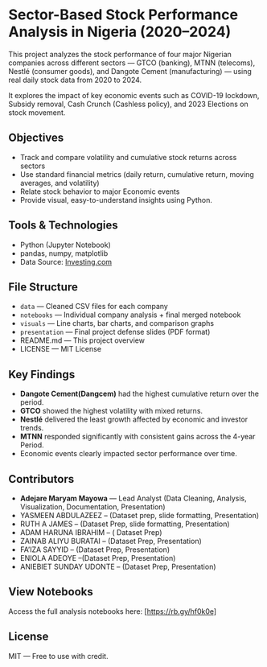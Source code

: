 # Sector-Based Stock Performance Analysis in Nigeria (2020–2024)

This project analyzes the stock performance of four major Nigerian companies across different sectors — GTCO (banking), MTNN (telecoms), Nestlé (consumer goods), and Dangote Cement (manufacturing) — using real daily stock data from 2020 to 2024.

It explores the impact of key economic events such as COVID-19 lockdown, Subsidy removal, Cash Crunch (Cashless policy), and  2023 Elections on stock movement.

## Objectives

- Track and compare volatility and cumulative stock returns across sectors
- Use standard financial metrics (daily return, cumulative return, moving averages, and volatility)
- Relate stock behavior to major Economic events
- Provide visual, easy-to-understand insights using Python.
  
## Tools & Technologies

- Python (Jupyter Notebook)
- pandas, numpy, matplotlib
- Data Source: [Investing.com](https://www.investing.com/)
  
## File Structure

- `data` — Cleaned CSV files for each company  
- `notebooks` — Individual company analysis + final merged notebook  
- `visuals` — Line charts, bar charts, and comparison graphs  
- `presentation` — Final project defense slides (PDF format)  
- README.md — This project overview  
- LICENSE — MIT License

## Key Findings

- **Dangote Cement(Dangcem)** had the highest cumulative return over the period.
- **GTCO** showed the highest volatility with mixed returns.
- **Nestlé** delivered the least growth affected by economic and investor trends.
- **MTNN** responded significantly  with consistent gains across the 4-year Period.
- Economic events clearly impacted sector performance over time.

## Contributors

- **Adejare Maryam Mayowa** — Lead Analyst (Data Cleaning, Analysis, Visualization, Documentation, Presentation)
- YASMEEN ABDULAZEEZ – (Dataset prep, slide formatting, Presentation)
- RUTH A JAMES – (Dataset Prep, slide formatting, Presentation)
- ADAM HARUNA IBRAHIM – ( Dataset Prep)
- ZAINAB ALIYU BURATAI – (Dataset Prep, Presentation) 
- FA’IZA SAYYID – (Dataset Prep, Presentation)
- ENIOLA ADEOYE –(Dataset Prep, Presentation)
- ANIEBIET SUNDAY UDONTE – (Dataset Prep, Presentation)

## View Notebooks

Access the full analysis notebooks here: [https://rb.gy/hf0k0e]  

## License

MIT — Free to use with credit.

